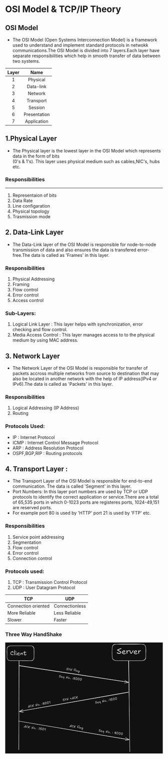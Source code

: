 # OSI Model & TCP/IP Theory

## OSI Model

+ The OSI Model (Open Systems Interconnection Model) is a framework used to understand and implement standard protocols in netwokk communications.The OSI Model is divided into 7 layers.Each layer have separate responsibilities which help in smooth transfer of data between two systems.  

| Layer | Name |  
|:------:|:------:|  
|1|Physical|
|2|Data-link|
|3|Network|
|4|Transport|
|5|Session|
|6|Presentation|
|7|Application|

## 1.Physical Layer

+ The Physical layer is the lowest layer in the OSI Model which represents data in the form of bits  
(0's & 1's). This  layer uses physical medium such as cables,NIC's, hubs etc.

### Responsibilities

---

1. Representaion of bits  
2. Data Rate  
3. Line configaration  
4. Physical topology
5. Trasmission mode  

## 2. Data-Link Layer

+ The Data-Link layer of the OSI Model is responsible for node-to-node transmission of data and also ensures the data is transfered error-free.The data is called as 'Frames' in this layer.

### Responsibilities

1. Physical Addressing  
2. Framing
3. Flow control
4. Error control
5. Access control  

### Sub-Layers:

1. Logical Link Layer : This layer helps with synchronization, error checking and flow control.
2. Media Access Control : This layer manages access to to the physical medium by using MAC address.

## 3. Network Layer  

+ The Network Layer of the OSI Model is responsible for transfer of packets accross multiple networks from source to destination that may also be located in another network with the help of IP address(IPv4 or IPv6).The data is called as 'Packets' in this layer.

### Responsibilities

1. Logical Addressing (IP Address)
2. Routing

### Protocols Used:

+ IP : Internet Protocol
+ ICMP : Internet Control Message Protocol
+ ARP : Address Resolution Protocol
+ OSPF,BGP,RIP : Routing protocols

## 4. Transport Layer :  

+ The Transport Layer of the OSI Model is responsible for end-to-end communication. The data is called 'Segment' in this layer.
+ Port Numbers: In this layer port numbers are used by TCP or UDP protocols to identify the correct application or service.There are a total of 65,535 ports in which 0-1023 ports are registeres ports, 1024-49,151 are reserved ports.
+ For example port 80 is used by 'HTTP' port 21 is used by 'FTP' etc.

### Responsibilities 

1. Service point addressing
2. Segmentation
3. Flow control
4. Error control
5. Connection control

### Protocols used:

1. TCP : Transmission Control Protocol
2. UDP : User Datagram Protocol

|TCP|UDP|
|---|---|
|Connection oriented|Connectionless|
|More Reliable| Less Reliable|
|Slower|Faster|

### Three Way HandShake

![Three Way HandShake](image/TWH.png)